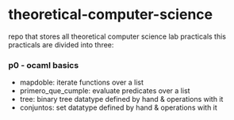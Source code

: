 # theoretical-computer-science
repo that stores all theoretical computer science lab practicals
this practicals are divided into three:

### p0 - ocaml basics
- mapdoble: iterate functions over a list
- primero_que_cumple: evaluate predicates over a list
- tree: binary tree datatype defined by hand & operations with it
- conjuntos: set datatype defined by hand & operations with it
